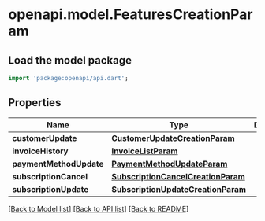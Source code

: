 # openapi.model.FeaturesCreationParam

## Load the model package
```dart
import 'package:openapi/api.dart';
```

## Properties
Name | Type | Description | Notes
------------ | ------------- | ------------- | -------------
**customerUpdate** | [**CustomerUpdateCreationParam**](CustomerUpdateCreationParam.md) |  | [optional] 
**invoiceHistory** | [**InvoiceListParam**](InvoiceListParam.md) |  | [optional] 
**paymentMethodUpdate** | [**PaymentMethodUpdateParam**](PaymentMethodUpdateParam.md) |  | [optional] 
**subscriptionCancel** | [**SubscriptionCancelCreationParam**](SubscriptionCancelCreationParam.md) |  | [optional] 
**subscriptionUpdate** | [**SubscriptionUpdateCreationParam**](SubscriptionUpdateCreationParam.md) |  | [optional] 

[[Back to Model list]](../README.md#documentation-for-models) [[Back to API list]](../README.md#documentation-for-api-endpoints) [[Back to README]](../README.md)


